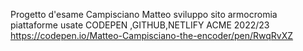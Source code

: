 Progetto d'esame Campisciano Matteo 
sviluppo sito armocromia 
piattaforme usate CODEPEN ,GITHUB,NETLIFY
ACME 2022/23
https://codepen.io/Matteo-Campisciano-the-encoder/pen/RwqRvXZ

